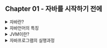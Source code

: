 ## Chapter 01 - 자바를 시작하기 전에

<details>
    </br>
    <summary>자바란?</summary>
    <p>객체지향 프로그래밍 언어로 다양한 종류의 애플리케이션을 개발하고 실행할 수 있다.</p>
</details>

<details>
    </br>
    <summary>자바언어의 특징</summary>
    <p>가장 중요한 특징은 운영체제에 독립적이라는 것이다.</p>
    <p>왜 운영체제에 독립적일까?</p>
    <p>자바로 작성된 프로그램은 <b>운영체제 종류에 상관없이</b> 실행이 가능하기 때문이다.</p>
    <p>운영체제에 따라 프로그램을 전혀 변경하지 않고도 실행이 가능하다.</p>
    <br>
    <p>1. 운영체제에 독립적이다.</p>
    <p>2. 객체지향 언어이다.</p>
    <p>3. 자동 메모리 관리</p>
    <p>4. 다양한 라이브러리 및 프레임워크</p>
    <p>5. 멀티쓰레드 지원</p>
    <p>6. 동적 로딩 지원</p>
    <p>7. 네트워크와 분산처리를 지원한다.</p>
</details>

<details>
    </br>
    <summary>JVM이란?</summary>
    <p>자바 프로그램을 실행하기 위한 가상 머신이다.</p>
</details>

<details>
    </br>
    <summary>자바프로그램의 실행과정</summary>
    <p>Example.java라는 파일을 만들고 컴파일하면 Example.class 파일이 생성된다.</p>
    <p>Example.class 파일을 바이트 코드라고 하는데 완벽한 실행 파일이 아니다. 운영체제에 맞는 완벽한 기계어가 아니고 중간 기계어다.</p>
    <p>이 바이트 코드를 실행하려면 운영체제에 맞는 자바 가상 머신이 필요하다.</p>
    <p>운영체제에서 직접 실행하는 게 아니라 가상 머신에서 먼저 실행하고, 이 가상 머신이 운영체제에 맞는 완벽한 실행파일로 바꿔 준다.</p>
    <p>즉 <b>.class</b> 파일을 만들어 두면 운영체제에 맞는 가상 머신을 이용하여 어느 환경에서나 실행할 수 있다.</p>
</details>


